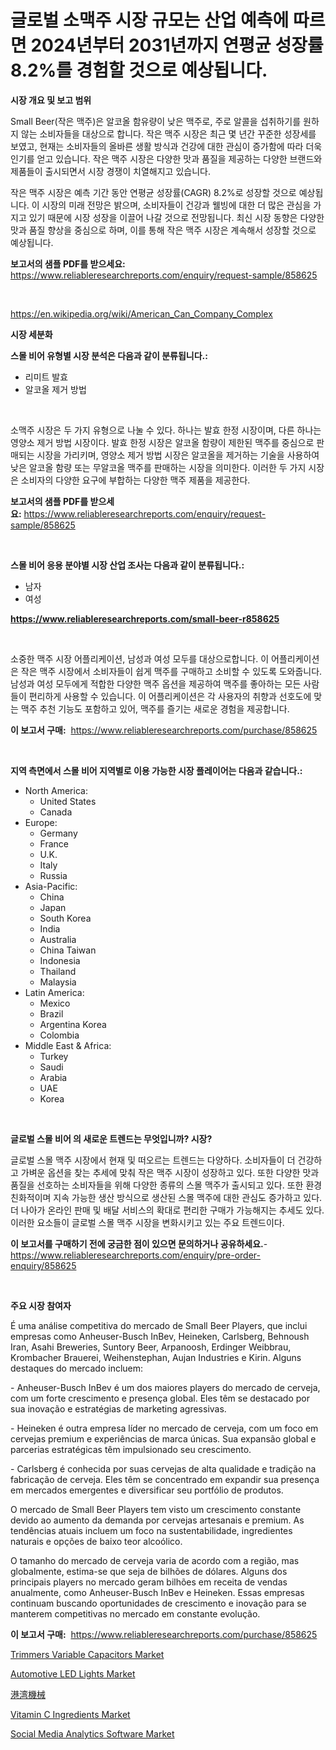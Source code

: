 <p><h1>글로벌 소맥주 시장 규모는 산업 예측에 따르면 2024년부터 2031년까지 연평균 성장률 8.2%를 경험할 것으로 예상됩니다.</h1></p><p><strong>시장 개요 및 보고 범위</strong></p>
<p><p>Small Beer(작은 맥주)은 알코올 함유량이 낮은 맥주로, 주로 알콜을 섭취하기를 원하지 않는 소비자들을 대상으로 합니다. 작은 맥주 시장은 최근 몇 년간 꾸준한 성장세를 보였고, 현재는 소비자들의 올바른 생활 방식과 건강에 대한 관심이 증가함에 따라 더욱 인기를 얻고 있습니다. 작은 맥주 시장은 다양한 맛과 품질을 제공하는 다양한 브랜드와 제품들이 출시되면서 시장 경쟁이 치열해지고 있습니다.</p><p>작은 맥주 시장은 예측 기간 동안 연평균 성장률(CAGR) 8.2%로 성장할 것으로 예상됩니다. 이 시장의 미래 전망은 밝으며, 소비자들이 건강과 웰빙에 대한 더 많은 관심을 가지고 있기 때문에 시장 성장을 이끌어 나갈 것으로 전망됩니다. 최신 시장 동향은 다양한 맛과 품질 향상을 중심으로 하며, 이를 통해 작은 맥주 시장은 계속해서 성장할 것으로 예상됩니다.</p></p>
<p><strong>보고서의 샘플 PDF를 받으세요:</strong> <a href="https://www.reliableresearchreports.com/enquiry/request-sample/858625">https://www.reliableresearchreports.com/enquiry/request-sample/858625</a></p>
<p>&nbsp;</p>
<p><a href="https://en.wikipedia.org/wiki/American_Can_Company_Complex">https://en.wikipedia.org/wiki/American_Can_Company_Complex</a></p>
<p><strong>시장 세분화</strong></p>
<p><strong>스몰 비어 유형별 시장 분석은 다음과 같이 분류됩니다.:</strong></p>
<p><ul><li>리미트 발효</li><li>알코올 제거 방법</li></ul></p>
<p>&nbsp;</p>
<p><p>소맥주 시장은 두 가지 유형으로 나눌 수 있다. 하나는 발효 한정 시장이며, 다른 하나는 영양소 제거 방법 시장이다. 발효 한정 시장은 알코올 함량이 제한된 맥주를 중심으로 판매되는 시장을 가리키며, 영양소 제거 방법 시장은 알코올을 제거하는 기술을 사용하여 낮은 알코올 함량 또는 무알코올 맥주를 판매하는 시장을 의미한다. 이러한 두 가지 시장은 소비자의 다양한 요구에 부합하는 다양한 맥주 제품을 제공한다.</p></p>
<p><strong>보고서의 샘플 PDF를 받으세요:</strong>&nbsp;<a href="https://www.reliableresearchreports.com/enquiry/request-sample/858625">https://www.reliableresearchreports.com/enquiry/request-sample/858625</a></p>
<p>&nbsp;</p>
<p><strong> 스몰 비어 응용 분야별 시장 산업 조사는 다음과 같이 분류됩니다.:</strong></p>
<p><ul><li>남자</li><li>여성</li></ul></p>
<p><strong><a href="https://www.reliableresearchreports.com/small-beer-r858625">https://www.reliableresearchreports.com/small-beer-r858625</a></strong></p>
<p>&nbsp;</p>
<p><p>소중한 맥주 시장 어플리케이션, 남성과 여성 모두를 대상으로합니다. 이 어플리케이션은 작은 맥주 시장에서 소비자들이 쉽게 맥주를 구매하고 소비할 수 있도록 도와줍니다. 남성과 여성 모두에게 적합한 다양한 맥주 옵션을 제공하여 맥주를 좋아하는 모든 사람들이 편리하게 사용할 수 있습니다. 이 어플리케이션은 각 사용자의 취향과 선호도에 맞는 맥주 추천 기능도 포함하고 있어, 맥주를 즐기는 새로운 경험을 제공합니다.</p></p>
<p><strong>이 보고서 구매:</strong>&nbsp; <a href="https://www.reliableresearchreports.com/purchase/858625">https://www.reliableresearchreports.com/purchase/858625</a></p>
<p>&nbsp;</p>
<p><strong>지역 측면에서 스몰 비어 지역별로 이용 가능한 시장 플레이어는 다음과 같습니다.:</strong></p>
<p><ul>
    <li>
        North America:
        <ul>
            <li>United States</li>
            <li>Canada</li>
        </ul>
    </li>
    <li>
        Europe:
        <ul>
            <li>Germany</li>
            <li>France</li>
            <li>U.K.</li>
            <li>Italy</li>
            <li>Russia</li>
        </ul>
    </li>
    <li>
        Asia-Pacific:
        <ul>
            <li>China</li>
            <li>Japan</li>
            <li>South Korea</li>
            <li>India</li>
            <li>Australia</li>
            <li>China Taiwan</li>
            <li>Indonesia</li>
            <li>Thailand</li>
            <li>Malaysia</li>
        </ul>
    </li>
    <li>
        Latin America:
        <ul>
            <li>Mexico</li>
            <li>Brazil</li>
            <li>Argentina Korea</li>
            <li>Colombia</li>
        </ul>
    </li>
    <li>
        Middle East & Africa:
        <ul>
            <li>Turkey</li>
            <li>Saudi</li>
            <li>Arabia</li>
            <li>UAE</li>
            <li>Korea</li>
        </ul>
    </li>
    </ul></p>
<p>&nbsp;</p>
<p><strong>글로벌 스몰 비어 의 새로운 트렌드는 무엇입니까? 시장?</strong></p>
<p><p>글로벌 스몰 맥주 시장에서 현재 및 떠오르는 트렌드는 다양하다. 소비자들이 더 건강하고 가벼운 옵션을 찾는 추세에 맞춰 작은 맥주 시장이 성장하고 있다. 또한 다양한 맛과 품질을 선호하는 소비자들을 위해 다양한 종류의 스몰 맥주가 출시되고 있다. 또한 환경 친화적이며 지속 가능한 생산 방식으로 생산된 스몰 맥주에 대한 관심도 증가하고 있다. 더 나아가 온라인 판매 및 배달 서비스의 확대로 편리한 구매가 가능해지는 추세도 있다. 이러한 요소들이 글로벌 스몰 맥주 시장을 변화시키고 있는 주요 트렌드이다.</p></p>
<p><strong>이 보고서를 구매하기 전에 궁금한 점이 있으면 문의하거나 공유하세요.</strong>- <a href="https://www.reliableresearchreports.com/enquiry/pre-order-enquiry/858625">https://www.reliableresearchreports.com/enquiry/pre-order-enquiry/858625</a></p>
<p>&nbsp;</p>
<p><strong>주요 시장 참여자</strong></p>
<p><p>É uma análise competitiva do mercado de Small Beer Players, que inclui empresas como Anheuser-Busch InBev, Heineken, Carlsberg, Behnoush Iran, Asahi Breweries, Suntory Beer, Arpanoosh, Erdinger Weibbrau, Krombacher Brauerei, Weihenstephan, Aujan Industries e Kirin. Alguns destaques do mercado incluem:</p><p>- Anheuser-Busch InBev é um dos maiores players do mercado de cerveja, com um forte crescimento e presença global. Eles têm se destacado por sua inovação e estratégias de marketing agressivas.</p><p>- Heineken é outra empresa líder no mercado de cerveja, com um foco em cervejas premium e experiências de marca únicas. Sua expansão global e parcerias estratégicas têm impulsionado seu crescimento.</p><p>- Carlsberg é conhecida por suas cervejas de alta qualidade e tradição na fabricação de cerveja. Eles têm se concentrado em expandir sua presença em mercados emergentes e diversificar seu portfólio de produtos.</p><p>O mercado de Small Beer Players tem visto um crescimento constante devido ao aumento da demanda por cervejas artesanais e premium. As tendências atuais incluem um foco na sustentabilidade, ingredientes naturais e opções de baixo teor alcoólico.</p><p>O tamanho do mercado de cerveja varia de acordo com a região, mas globalmente, estima-se que seja de bilhões de dólares. Alguns dos principais players no mercado geram bilhões em receita de vendas anualmente, como Anheuser-Busch InBev e Heineken. Essas empresas continuam buscando oportunidades de crescimento e inovação para se manterem competitivas no mercado em constante evolução.</p></p>
<p><strong>이 보고서 구매:</strong>&nbsp;&nbsp;<a href="https://www.reliableresearchreports.com/purchase/858625">https://www.reliableresearchreports.com/purchase/858625</a></p>
<p><p><a href="https://medium.com/@hsjri2637/future-trends-in-global-trimmers-variable-capacitors-market-market-insights-and-analysis-from-2024-2e47861a7723">Trimmers Variable Capacitors Market</a></p><p><a href="https://www.linkedin.com/pulse/exploring-automotive-led-lights-market-dynamics-global-trends-rezmc">Automotive LED Lights Market</a></p><p><a href="https://medium.com/@jacksonmith1931/%E3%83%9D%E3%83%BC%E3%83%88%E6%A9%9F%E6%A2%B0%E5%B8%82%E5%A0%B4%E3%81%AE%E5%8B%95%E5%90%91%E3%82%92%E6%8E%A2%E3%82%8B-%E3%82%B0%E3%83%AD%E3%83%BC%E3%83%90%E3%83%AB%E3%81%AA%E3%83%88%E3%83%AC%E3%83%B3%E3%83%89%E3%81%A8%E5%B0%86%E6%9D%A5%E3%81%AE%E6%88%90%E9%95%B7%E8%A6%8B%E9%80%9A%E3%81%97-2024%E5%B9%B4-2031%E5%B9%B4-162%E3%83%9A%E3%83%BC%E3%82%B8%E3%81%A7%E3%82%AB%E3%83%90%E3%83%BC%E3%81%95%E3%82%8C%E3%81%A6%E3%81%84%E3%81%BE%E3%81%99-59ded8958296">港湾機械</a></p><p><a href="https://github.com/gdfhhhj/Market-Research-Report-List-5/blob/main/vitamin-c-ingredients-market.md">Vitamin C Ingredients Market</a></p><p><a href="https://issuu.com/reportprime-2/docs/social-media-analytics-software-market-size-2030.p">Social Media Analytics Software Market</a></p></p>